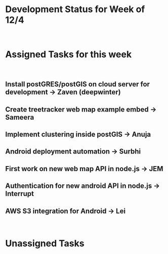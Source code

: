 # Development Status for Week of 12/4
&nbsp; 
 
# Assigned Tasks for this week
&nbsp; 

## Install postGRES/postGIS on cloud server for development -> Zaven (deepwinter)
## Create treetracker web map example embed -> Sameera
## Implement clustering inside postGIS -> Anuja
## Android deployment automation -> Surbhi
## First work on new web map API in node.js -> JEM
## Authentication for new android API in node.js -> Interrupt
## AWS S3 integration for Android -> Lei
&nbsp; 

# Unassigned Tasks
